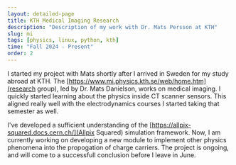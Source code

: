 ```yaml
---
layout: detailed-page
title: KTH Medical Imaging Research
description: "Description of my work with Dr. Mats Persson at KTH"
slug: mi
tags: [physics, linux, python, kth]
time: "Fall 2024 - Present"
order: 2
---
```


I started my project with Mats shortly after I arrived in Sweden for my study abroad at KTH. The [https://www.mi.physics.kth.se/web/home.htm](research group), led by Dr. Mats Danielson, works on medical imaging. I quickly started learning about the physics inside CT scanner sensors. This aligned really well with the electrodynamics courses I started taking that semester as well.

I've developed a sufficient understanding of the [https://allpix-squared.docs.cern.ch/](Allpix Squared) simulation framework. Now, I am currently working on developing a new module to implement other physics phenomena into the propogation of charge carriers. The project is ongoing, and will come to a successfull conclusion before I leave in June.


